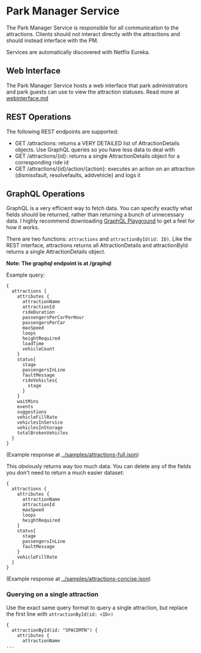 # Park Manager Service
The Park Manager Service is responsible for all communication to the attractions. Clients should not interact directly with the attractions and should instead interface with the PM.

Services are automatically discovered with Netflix Eureka.

## Web Interface
The Park Manager Service hosts a web interface that park administrators and park guests can use to view the attraction statuses. Read more at [webinterface.md](webinterface.md)

## REST Operations
The following REST endpoints are supported:
- GET /attractions: returns a VERY DETAILED list of AttractionDetails objects. Use GraphQL queries so you have less data to deal with
- GET /attractions/{id}: returns a single AttractionDetails object for a corresponding ride id
- GET /attractions/{id}/action/{action}: executes an action on an attraction (dismissfault, resolvefaults, addvehicle) and logs it

## GraphQL Operations
GraphQL is a very efficient way to fetch data. You can specify exactly what fields should be returned, rather than returning a bunch of unnecessary data.
I highly recommend downloading [GraphQL Playground](https://github.com/prisma-labs/graphql-playground) to get a feel for how it works.

There are two functions: `attractions` and `attractionById(id: ID)`. Like the REST interface, attractions returns all AttractionDetails and attractionById returns a single AttractionDetails object.

**Note: The graphql endpoint is at /graphql**

Example query:
```
{
  attractions {
    attributes {
      attractionName
      attractionId
      rideDuration
      passengersPerCarPerHour
      passengersPerCar
      maxSpeed
      loops
      heightRequired
      loadTime
      vehicleCount
    }
    status{
      stage
      passengersInLine
      faultMessage
      rideVehicles{
        stage
      }
    }
    waitMins
    events
    suggestions
    vehicleFillRate
    vehiclesInService
    vehiclesInStorage
    totalBrokenVehicles
  }
}
```

(Example response at [../samples/attractions-full.json](../sample/attractions-full.json))

This obviously returns way too much data. You can delete any of the fields you don't need to return a much easier dataset:
```
{
  attractions {
    attributes {
      attractionName
      attractionId
      maxSpeed
      loops
      heightRequired
    }
    status{
      stage
      passengersInLine
      faultMessage
    }
    vehicleFillRate
  }
}
```
(Example response at [../samples/attractions-concise.json](../sample/attractions-concise.json))

### Querying on a single attraction
Use the exact same query format to query a single attraction, but replace the first line with `attractionById(id: <ID>)`
```
{
  attractionById(id: "SPACEMTN") {
    attributes {
      attractionName
...
```